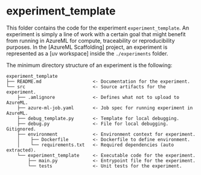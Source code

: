 # experiment_template

This folder contains the code for the experiment `experiment_template`. An
experiment is simply a line of work with a certain goal that might benefit
from running in AzureML for compute, traceability or reproducibility purposes.
In the [AzureML Scaffolding] project, an experiment is represented as a
[uv workspace] inside the `./experiments` folder.

The minimum directory structure of an experiment is the following:

```text
experiment_template
├── README.md                   <- Documentation for the experiment.
└── src                         <- Source artifacts for the experiment.
    ├── .amlignore              <- Defines what not to upload to AzureML.
    ├── azure-ml-job.yaml       <- Job spec for running experiment in AzureML.
    ├── debug_template.py       <- Template for local debugging.
    ├── debug.py                <- File for local debugging. Gitignored.
    ├── environment             <- Environment context for experiment.
    │    ├── Dockerfile         <- Dockerfile to define environment.
    │    └── requirements.txt   <- Required dependencies (auto extracted).
    └── experiment_template     <- Executable code for the experiment.
        ├── main.py             <- Entrypoint file for the experiment.
        └── tests               <- Unit tests for the experiment.
```